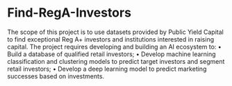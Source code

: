 # Find-RegA-Investors

The scope of this project is to use datasets provided by Public Yield Capital to find exceptional Reg A+ investors and institutions interested in raising capital. The project requires developing and building an AI ecosystem to:
• Build a database of qualified retail investors;
• Develop machine learning classification and clustering models to predict target investors and segment retail investors;
• Develop a deep learning model to predict marketing successes based on investments.
